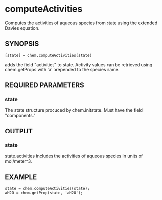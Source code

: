 # computeActivities 

Computes the activities of aqueous species from state using the extended Davies equation. 

## SYNOPSIS
~~~~
[state] = chem.computeActivities(state)
~~~~

adds the field "activities" to state. Activity values can be retrieved using
chem.getProps with 'a' prepended to the species name.

## REQUIRED PARAMETERS
   
### state        

The state structure produced by chem.initstate. Must have the field "components." 

## OUTPUT
 
### state

state.activities includes the activities of aqueous species in units of mol/meter^3.

## EXAMPLE

~~~~
state = chem.computeActivities(state);
aH2O = chem.getProp(state, 'aH2O');
~~~~